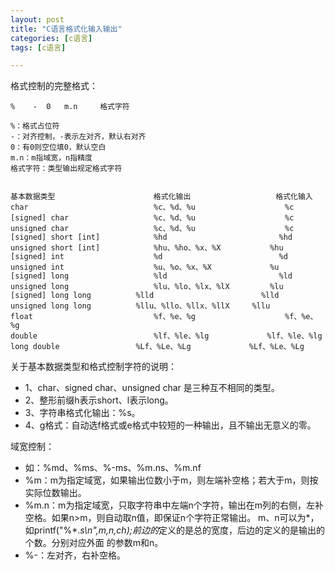 ```yaml
---
layout: post
title: "C语言格式化输入输出"
categories: [c语言]
tags: [c语言]

---
```




格式控制的完整格式：

    %    -	0	m.n		格式字符

    %：格式占位符
    -：对齐控制，-表示左对齐，默认右对齐
    0：有0则空位填0，默认空白
    m.n：m指域宽，n指精度
    格式字符：类型输出规定格式字符


    基本数据类型						格式化输出					格式化输入
    char							%c、%d、%u					%c		
    [signed] char					%c、%d、%u					%c
    unsigned char					%c、%d、%u					%c
    [signed] short [int]			%hd							%hd
    unsigned short [int]			%hu、%ho、%x、%X			%hu
    [signed] int					%d							%d
    unsigned int					%u、%o、%x、%X				%u
    [signed] long					%ld							%ld
    unsigned long					%lu、%lo、%lx、%lX			%lu
    [signed] long long			%lld						%lld
    unsigned long long			%llu、%llo、%llx、%llX		%llu
    float							%f、%e、%g					%f、%e、%g
    double							%lf、%le、%lg				%lf、%le、%lg
    long double					%Lf、%Le、%Lg				%Lf、%Le、%Lg


关于基本数据类型和格式控制字符的说明：

* 1、char、signed char、unsigned char 是三种互不相同的类型。
* 2、整形前缀h表示short、l表示long。
* 3、字符串格式化输出：%s。
* 4、g格式：自动选f格式或e格式中较短的一种输出，且不输出无意义的零。

域宽控制：

* 如：%md、%ms、%-ms、%m.ns、%m.nf
* %m：m为指定域宽，如果输出位数小于m，则左端补空格；若大于m，则按实际位数输出。
* %m.n：m为指定域宽，只取字符串中左端n个字符，输出在m列的右侧，左补空格。如果n>m，则自动取n值，即保证n个字符正常输出。
         m、n可以为*，如printf("%*.*s\n",m,n,ch);前边的*定义的是总的宽度，后边的定义的是输出的个数。分别对应外面
		  的参数m和n。	
* %-：左对齐，右补空格。
	


